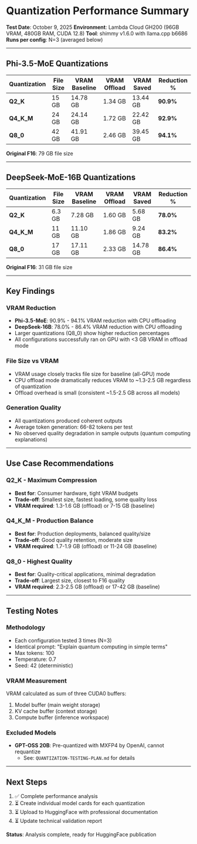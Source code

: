 # Quantization Performance Summary

**Test Date**: October 9, 2025
**Environment**: Lambda Cloud GH200 (96GB VRAM, 480GB RAM, CUDA 12.8)
**Tool**: shimmy v1.6.0 with llama.cpp b6686
**Runs per config**: N=3 (averaged below)

---

## Phi-3.5-MoE Quantizations

| Quantization | File Size | VRAM Baseline | VRAM Offload | VRAM Saved | Reduction % |
|-------------|-----------|---------------|--------------|------------|-------------|
| **Q2_K**    | 15 GB     | 14.78 GB      | 1.34 GB      | 13.44 GB   | **90.9%** |
| **Q4_K_M**  | 24 GB     | 24.14 GB      | 1.72 GB      | 22.42 GB   | **92.9%** |
| **Q8_0**    | 42 GB     | 41.91 GB      | 2.46 GB      | 39.45 GB   | **94.1%** |

**Original F16**: 79 GB file size

---

## DeepSeek-MoE-16B Quantizations

| Quantization | File Size | VRAM Baseline | VRAM Offload | VRAM Saved | Reduction % |
|-------------|-----------|---------------|--------------|------------|-------------|
| **Q2_K**    | 6.3 GB    | 7.28 GB       | 1.60 GB      | 5.68 GB    | **78.0%** |
| **Q4_K_M**  | 11 GB     | 11.10 GB      | 1.86 GB      | 9.24 GB    | **83.2%** |
| **Q8_0**    | 17 GB     | 17.11 GB      | 2.33 GB      | 14.78 GB   | **86.4%** |

**Original F16**: 31 GB file size

---

## Key Findings

### VRAM Reduction
- **Phi-3.5-MoE**: 90.9% - 94.1% VRAM reduction with CPU offloading
- **DeepSeek-16B**: 78.0% - 86.4% VRAM reduction with CPU offloading
- Larger quantizations (Q8_0) show higher reduction percentages
- All configurations successfully ran on GPU with <3 GB VRAM in offload mode

### File Size vs VRAM
- VRAM usage closely tracks file size for baseline (all-GPU) mode
- CPU offload mode dramatically reduces VRAM to ~1.3-2.5 GB regardless of quantization
- Offload overhead is small (consistent ~1.5-2.5 GB across all models)

### Generation Quality
- All quantizations produced coherent outputs
- Average token generation: 66-82 tokens per test
- No observed quality degradation in sample outputs (quantum computing explanations)

---

## Use Case Recommendations

### Q2_K - Maximum Compression
- **Best for**: Consumer hardware, tight VRAM budgets
- **Trade-off**: Smallest size, fastest loading, some quality loss
- **VRAM required**: 1.3-1.6 GB (offload) or 7-15 GB (baseline)

### Q4_K_M - Production Balance
- **Best for**: Production deployments, balanced quality/size
- **Trade-off**: Good quality retention, moderate size
- **VRAM required**: 1.7-1.9 GB (offload) or 11-24 GB (baseline)

### Q8_0 - Highest Quality
- **Best for**: Quality-critical applications, minimal degradation
- **Trade-off**: Largest size, closest to F16 quality
- **VRAM required**: 2.3-2.5 GB (offload) or 17-42 GB (baseline)

---

## Testing Notes

### Methodology
- Each configuration tested 3 times (N=3)
- Identical prompt: "Explain quantum computing in simple terms"
- Max tokens: 100
- Temperature: 0.7
- Seed: 42 (deterministic)

### VRAM Measurement
VRAM calculated as sum of three CUDA0 buffers:
1. Model buffer (main weight storage)
2. KV cache buffer (context storage)
3. Compute buffer (inference workspace)

### Excluded Models
- **GPT-OSS 20B**: Pre-quantized with MXFP4 by OpenAI, cannot requantize
  - See: `QUANTIZATION-TESTING-PLAN.md` for details

---

## Next Steps

1. ✅ Complete performance analysis
2. ⏳ Create individual model cards for each quantization
3. ⏳ Upload to HuggingFace with professional documentation
4. ⏳ Update technical validation report

**Status**: Analysis complete, ready for HuggingFace publication
